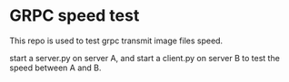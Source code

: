 # GRPC speed test

This repo is used to test grpc transmit image files speed.

start a server.py on server A, and start a client.py on server B to test the speed between A and B.